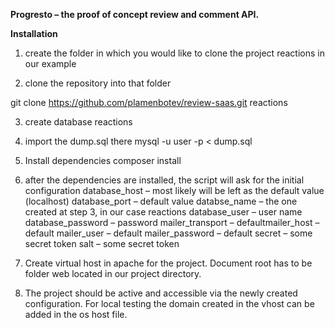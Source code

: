**Progresto – the proof of concept review and comment API.**

**Installation**

1. create the folder in which you would like to clone the project reactions in our example

2. clone the repository into that folder

git clone https://github.com/plamenbotev/review-saas.git reactions

3. create database reactions
4. import the dump.sql there
mysql -u user -p < dump.sql
5. Install dependencies
composer install
6. after the dependencies are installed, the script will ask for the initial configuration
database_host – most likely will be left as the default value (localhost)
database_port – default value
databse_name – the one created at step 3, in our case reactions
database_user – user name
database_password – password
mailer_transport – defaultmailer_host – default
mailer_user – default
mailer_password – default
secret – some secret token
salt – some secret token

7. Create virtual host in apache for the project. Document root has to be folder web located in our project directory.

8. The project should be active and accessible via the newly created configuration.
For local testing the domain created in the vhost can be added in the os host file.
